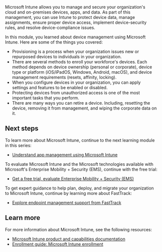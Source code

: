 Microsoft Intune allows you to manage and secure your organization's cloud and on-premises devices, apps, and data. As part of this management, you can use Intune to protect device data, manage assignments, ensure proper device access, implement device-security rules, and resolve device-compliance issues.

In this module, you learned about device management using Microsoft Intune. Here are some of the things you covered:

- Provisioning is a process when your organization issues new or repurposed devices to individuals in your organization.
- There are several methods to enroll your workforce's devices. Each method depends on device ownership (personal or corporate), device type or platform (iOS/iPadOS, Windows, Android, macOS), and device management requirements (resets, affinity, locking).
- When you configure devices in your organization, you can apply settings and features to be enabled or disabled.
- Protecting devices from unauthorized access is one of the most important tasks that you perform.
- There are many ways you can retire a device. Including, resetting the device, removing it from management, and wiping the corporate data on it.

## Next steps

To learn more about Microsoft Intune, continue to the next learning module in this series:

- [Understand app management using Microsoft Intune](/training/modules/app-management-using-microsoft-endpoint-manager/)

To evaluate Microsoft Intune and the Microsoft technologies available with Microsoft's Enterprise Mobility + Security (EMS), continue with the free trial:

- [Get a free trial, evaluate Enterprise Mobility + Security (EMS)](https://www.microsoft.com/microsoft-365/enterprise-mobility-security/compare-plans-and-pricing)

To get expert guidance to help plan, deploy, and migrate your organization to Microsoft Intune, continue by learning more about FastTrack:

- [Explore endpoint management support from FastTrack](https://go.microsoft.com/fwlink/?linkid=2143850)

## Learn more

For more information about Microsoft Intune, see the following resources:

- [Microsoft Intune product and capabilities documentation](/mem/?azure-portal=true)
- [Enrollment guide: Microsoft Intune enrollment](/mem/intune/fundamentals/deployment-guide-enrollment)
